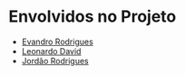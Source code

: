 # Envolvidos no Projeto
- [Evandro Rodrigues](https://github.com/evnrodr)
- [Leonardo David](https://github.com/leondavidtb)
- [Jordão Rodrigues](https://github.com/jordao0707)
